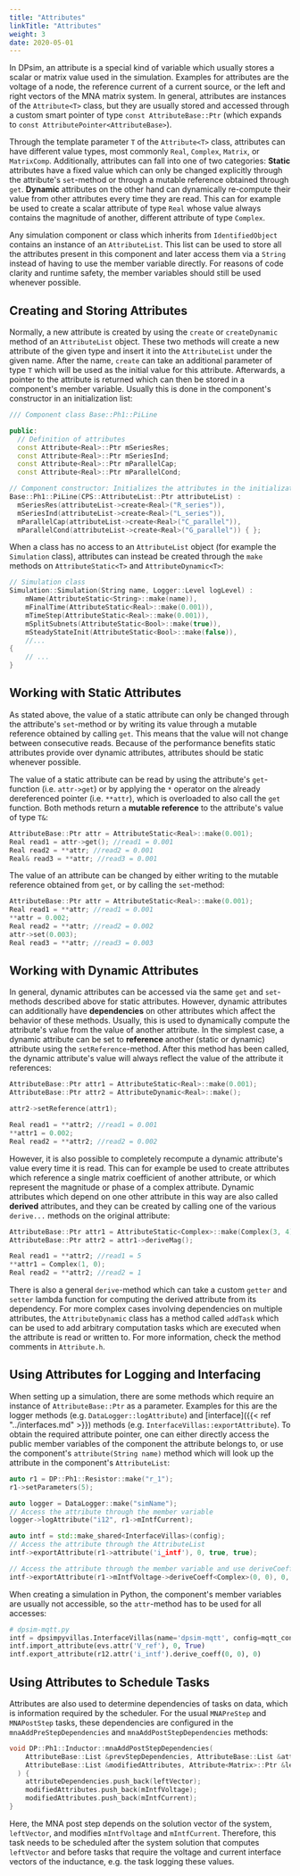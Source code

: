 ```yaml
---
title: "Attributes"
linkTitle: "Attributes"
weight: 3
date: 2020-05-01
---
```


In DPsim, an attribute is a special kind of variable which usually stores a scalar or matrix value used in the simulation.
Examples for attributes are the voltage of a node, the reference current of a current source, or the left and right vectors of the MNA matrix system.
In general, attributes are instances of the `Attribute<T>` class, but they are usually stored and accessed through a custom smart pointer of type
`const AttributeBase::Ptr` (which expands to `const AttributePointer<AttributeBase>`).

Through the template parameter `T` of the `Attribute<T>` class, attributes can have different value types, most commonly `Real`, `Complex`, `Matrix`, or `MatrixComp`. Additionally, attributes can fall into one of two categories:
**Static** attributes have a fixed value which can only be changed explicitly through the attribute's `set`-method or through a mutable reference obtained through `get`.
**Dynamic** attributes on the other hand can dynamically re-compute their value from other attributes every time they are read. This can for example be used to create a scalar attribute of type `Real` whose value always contains the magnitude of another, different attribute of type `Complex`. 

Any simulation component or class which inherits from `IdentifiedObject` contains an instance of an `AttributeList`.
This list can be used to store all the attributes present in this component and later access them via a `String` instead of having to use the member variable directly.
For reasons of code clarity and runtime safety, the member variables should still be used whenever possible. 

## Creating and Storing Attributes
Normally, a new attribute is created by using the `create` or `createDynamic` method of an `AttributeList` object.
These two methods will create a new attribute of the given type and insert it into the `AttributeList` under the given name. After the name, `create` can take an additional parameter of type `T` which will be used as the initial value for this attribute.
Afterwards, a pointer to the attribute is returned which can then be stored in a component's member variable. Usually this is done in the
component's constructor in an initialization list:

```cpp    
/// Component class Base::Ph1::PiLine

public:
  // Definition of attributes
  const Attribute<Real>::Ptr mSeriesRes;
  const Attribute<Real>::Ptr mSeriesInd;
  const Attribute<Real>::Ptr mParallelCap;
  const Attribute<Real>::Ptr mParallelCond;

// Component constructor: Initializes the attributes in the initialization list
Base::Ph1::PiLine(CPS::AttributeList::Ptr attributeList) :
  mSeriesRes(attributeList->create<Real>("R_series")),
  mSeriesInd(attributeList->create<Real>("L_series")),
  mParallelCap(attributeList->create<Real>("C_parallel")),
  mParallelCond(attributeList->create<Real>("G_parallel")) { };
```

When a class has no access to an `AttributeList` object (for example the `Simulation` class), attributes can instead be created through the
`make` methods on `AttributeStatic<T>` and `AttributeDynamic<T>`:

```cpp
// Simulation class
Simulation::Simulation(String name,	Logger::Level logLevel) :
	mName(AttributeStatic<String>::make(name)),
	mFinalTime(AttributeStatic<Real>::make(0.001)),
	mTimeStep(AttributeStatic<Real>::make(0.001)),
	mSplitSubnets(AttributeStatic<Bool>::make(true)),
	mSteadyStateInit(AttributeStatic<Bool>::make(false)),
	//... 
{
	// ...
}
```

## Working with Static Attributes
As stated above, the value of a static attribute can only be changed through the attribute's `set`-method or by writing its value through a mutable reference obtained by calling `get`. This means that the value will not change between consecutive reads. Because of the performance benefits static
attributes provide over dynamic attributes, attributes should be static whenever possible.

The value of a static attribute can be read by using the attribute's `get`-function (i.e. `attr->get`) or by applying the `*` operator on the already dereferenced pointer (i.e. `**attr`), which is overloaded to also call the `get` function. Both methods return a **mutable reference** to the attribute's value of type `T&`:

```cpp
AttributeBase::Ptr attr = AttributeStatic<Real>::make(0.001);
Real read1 = attr->get(); //read1 = 0.001
Real read2 = **attr; //read2 = 0.001
Real& read3 = **attr; //read3 = 0.001
```

The value of an attribute can be changed by either writing to the mutable reference obtained from `get`, or by calling the `set`-method:
```cpp
AttributeBase::Ptr attr = AttributeStatic<Real>::make(0.001);
Real read1 = **attr; //read1 = 0.001
**attr = 0.002;
Real read2 = **attr; //read2 = 0.002
attr->set(0.003);
Real read3 = **attr; //read3 = 0.003
```

## Working with Dynamic Attributes
In general, dynamic attributes can be accessed via the same `get` and `set`-methods described above for static attributes. However, 
dynamic attributes can additionally have **dependencies** on other attributes which affect the behavior of these methods.
Usually, this is used to dynamically compute the attribute's value from the value of another attribute. In the simplest case, a dynamic
attribute can be set to **reference** another (static or dynamic) attribute using the `setReference`-method. After this method has been called,
the dynamic attribute's value will always reflect the value of the attribute it references:
```cpp
AttributeBase::Ptr attr1 = AttributeStatic<Real>::make(0.001);
AttributeBase::Ptr attr2 = AttributeDynamic<Real>::make();

attr2->setReference(attr1);

Real read1 = **attr2; //read1 = 0.001
**attr1 = 0.002;
Real read2 = **attr2; //read2 = 0.002
```

However, it is also possible to completely recompute a dynamic attribute's value every time it is read. This can for example be used to create attributes which reference a single matrix coefficient of another attribute, or which represent the magnitude or phase of a complex attribute.
Dynamic attributes which depend on one other attribute in this way are also called **derived** attributes, and they can be created by calling one
of the various `derive...` methods on the original attribute:
```cpp
AttributeBase::Ptr attr1 = AttributeStatic<Complex>::make(Complex(3, 4));
AttributeBase::Ptr attr2 = attr1->deriveMag();

Real read1 = **attr2; //read1 = 5
**attr1 = Complex(1, 0);
Real read2 = **attr2; //read2 = 1
```
There is also a general `derive`-method which can take a custom `getter` and `setter` lambda function for computing the derived attribute from its dependency.
For more complex cases involving dependencies on multiple attributes, the `AttributeDynamic` class has a method called `addTask` which can be used to add arbitrary computation tasks which are executed when the attribute is read or written to. For more information, check the method comments in `Attribute.h`.

## Using Attributes for Logging and Interfacing
When setting up a simulation, there are some methods which require an instance of `AttributeBase::Ptr` as a parameter. Examples for this
are the logger methods (e.g. `DataLogger::logAttribute`) and [interface]({{< ref "../interfaces.md" >}}) methods (e.g. `InterfaceVillas::exportAttribute`). To obtain the
required attribute pointer, one can either directly access the public member variables of the component the attribute belongs to, or use the component's `attribute(String name)` method which will look up the attribute in the component's `AttributeList`:

```cpp
auto r1 = DP::Ph1::Resistor::make("r_1");
r1->setParameters(5);

auto logger = DataLogger::make("simName");
// Access the attribute through the member variable
logger->logAttribute("i12", r1->mIntfCurrent);

auto intf = std::make_shared<InterfaceVillas>(config);
// Access the attribute through the AttributeList
intf->exportAttribute(r1->attribute('i_intf'), 0, true, true);

// Access the attribute through the member variable and use deriveCoeff to convert it to a scalar value
intf->exportAttribute(r1->mIntfVoltage->deriveCoeff<Complex>(0, 0), 0, true);

```

When creating a simulation in Python, the component's member variables are usually not accessible, so the `attr`-method has to be used for all accesses:
```python
# dpsim-mqtt.py
intf = dpsimpyvillas.InterfaceVillas(name='dpsim-mqtt', config=mqtt_config)
intf.import_attribute(evs.attr('V_ref'), 0, True)
intf.export_attribute(r12.attr('i_intf').derive_coeff(0, 0), 0)
```

## Using Attributes to Schedule Tasks

Attributes are also used to determine dependencies of tasks on data, which is information required by the scheduler.
For the usual `MNAPreStep` and `MNAPostStep` tasks, these dependencies are configured in the `mnaAddPreStepDependencies` and `mnaAddPostStepDependencies` methods:

```cpp
void DP::Ph1::Inductor::mnaAddPostStepDependencies(
    AttributeBase::List &prevStepDependencies, AttributeBase::List &attributeDependencies,
    AttributeBase::List &modifiedAttributes, Attribute<Matrix>::Ptr &leftVector
  ) {
    attributeDependencies.push_back(leftVector);
	modifiedAttributes.push_back(mIntfVoltage);
	modifiedAttributes.push_back(mIntfCurrent);
}
```
Here, the MNA post step depends on the solution vector of the system, `leftVector`, and modifies `mIntfVoltage` and `mIntfCurrent`.
Therefore, this task needs to be scheduled after the system solution that computes `leftVector` and before tasks that require the voltage and current interface vectors of the inductance, e.g. the task logging these values.